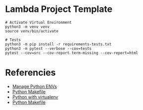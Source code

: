 # Lambda Project Template

```shell
# Activate Virtual Environment
python3 -m venv venv
source venv/bin/activate

# Tests
python3 -m pip install -r requirements-tests.txt
python3 -m pytest --verbose --cov=tests
pytest --cov=src --cov-report term-missing --cov-report=html
```

# Referencies
* [Manage Python ENVs](https://ljvmiranda921.github.io/notebook/2021/05/12/how-to-manage-python-envs/)
* [Python Makefile](https://venthur.de/2021-03-31-python-makefiles.html)
* [Python with virtualenv](https://www.dinotools.de/en/2019/12/23/use-python-with-virtualenv-in-makefiles/)
* [Python Makefile](https://earthly.dev/blog/python-makefile/)